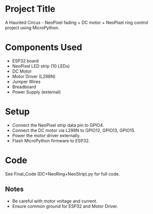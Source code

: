 # Project Title
A Haunted Circus - NeoPixel fading + DC motor + NeoPixel ring control project using MicroPython.

# Components Used
- ESP32 board
- NeoPixel LED strip (10 LEDs)
- DC Motor
- Motor Driver (L298N)
- Jumper Wires
- Breadboard
- Power Supply (external)

# Setup
- Connect the NeoPixel strip data pin to GPIO4.
- Connect the DC motor via L298N to GPIO12, GPIO13, GPIO15.
- Power the motor driver externally.
- Flash MicroPython firmware to ESP32.

# Code
See Final_Code (DC+NeoRing+NeoStrip).py for full code.

## Notes
- Be careful with motor voltage and current.
- Ensure common ground for ESP32 and Motor Driver.
